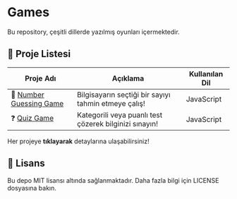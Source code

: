 # Games

Bu repository, çeşitli dillerde yazılmış oyunları içermektedir.

## 📌 Proje Listesi
| Proje Adı | Açıklama | Kullanılan Dil |
|-----------|----------|----------------|
| 🔢 [Number Guessing Game](number-guessing-game/) | Bilgisayarın seçtiği bir sayıyı tahmin etmeye çalış! | JavaScript |
| ❓ [Quiz Game](quiz-game/) | Kategorili veya puanlı test çözerek bilginizi sınayın! | JavaScript |


Her projeye **tıklayarak** detaylarına ulaşabilirsiniz!

## 📜 Lisans
Bu depo MIT lisansı altında sağlanmaktadır. Daha fazla bilgi için LICENSE dosyasına bakın.
